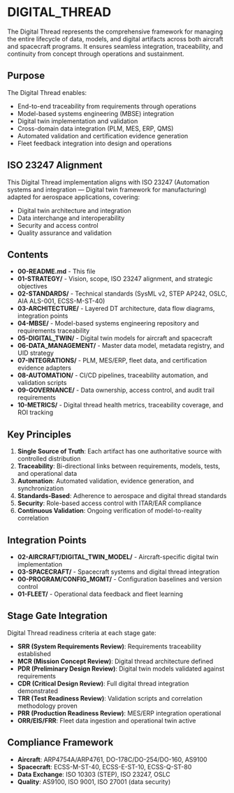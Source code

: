 # DIGITAL_THREAD

The Digital Thread represents the comprehensive framework for managing the entire lifecycle of data, models, and digital artifacts across both aircraft and spacecraft programs. It ensures seamless integration, traceability, and continuity from concept through operations and sustainment.

## Purpose

The Digital Thread enables:
- End-to-end traceability from requirements through operations
- Model-based systems engineering (MBSE) integration
- Digital twin implementation and validation
- Cross-domain data integration (PLM, MES, ERP, QMS)
- Automated validation and certification evidence generation
- Fleet feedback integration into design and operations

## ISO 23247 Alignment

This Digital Thread implementation aligns with ISO 23247 (Automation systems and integration — Digital twin framework for manufacturing) adapted for aerospace applications, covering:
- Digital twin architecture and integration
- Data interchange and interoperability
- Security and access control
- Quality assurance and validation

## Contents

- **00-README.md** - This file
- **01-STRATEGY/** - Vision, scope, ISO 23247 alignment, and strategic objectives
- **02-STANDARDS/** - Technical standards (SysML v2, STEP AP242, OSLC, AIA ALS-001, ECSS-M-ST-40)
- **03-ARCHITECTURE/** - Layered DT architecture, data flow diagrams, integration points
- **04-MBSE/** - Model-based systems engineering repository and requirements traceability
- **05-DIGITAL_TWIN/** - Digital twin models for aircraft and spacecraft
- **06-DATA_MANAGEMENT/** - Master data model, metadata registry, and UID strategy
- **07-INTEGRATIONS/** - PLM, MES/ERP, fleet data, and certification evidence adapters
- **08-AUTOMATION/** - CI/CD pipelines, traceability automation, and validation scripts
- **09-GOVERNANCE/** - Data ownership, access control, and audit trail requirements
- **10-METRICS/** - Digital thread health metrics, traceability coverage, and ROI tracking

## Key Principles

1. **Single Source of Truth**: Each artifact has one authoritative source with controlled distribution
2. **Traceability**: Bi-directional links between requirements, models, tests, and operational data
3. **Automation**: Automated validation, evidence generation, and synchronization
4. **Standards-Based**: Adherence to aerospace and digital thread standards
5. **Security**: Role-based access control with ITAR/EAR compliance
6. **Continuous Validation**: Ongoing verification of model-to-reality correlation

## Integration Points

- **02-AIRCRAFT/DIGITAL_TWIN_MODEL/** - Aircraft-specific digital twin implementation
- **03-SPACECRAFT/** - Spacecraft systems and digital thread integration
- **00-PROGRAM/CONFIG_MGMT/** - Configuration baselines and version control
- **01-FLEET/** - Operational data feedback and fleet learning

## Stage Gate Integration

Digital Thread readiness criteria at each stage gate:
- **SRR (System Requirements Review)**: Requirements traceability established
- **MCR (Mission Concept Review)**: Digital thread architecture defined
- **PDR (Preliminary Design Review)**: Digital twin models validated against requirements
- **CDR (Critical Design Review)**: Full digital thread integration demonstrated
- **TRR (Test Readiness Review)**: Validation scripts and correlation methodology proven
- **PRR (Production Readiness Review)**: MES/ERP integration operational
- **ORR/EIS/FRR**: Fleet data ingestion and operational twin active

## Compliance Framework

- **Aircraft**: ARP4754A/ARP4761, DO-178C/DO-254/DO-160, AS9100
- **Spacecraft**: ECSS-M-ST-40, ECSS-E-ST-10, ECSS-Q-ST-80
- **Data Exchange**: ISO 10303 (STEP), ISO 23247, OSLC
- **Quality**: AS9100, ISO 9001, ISO 27001 (data security)

